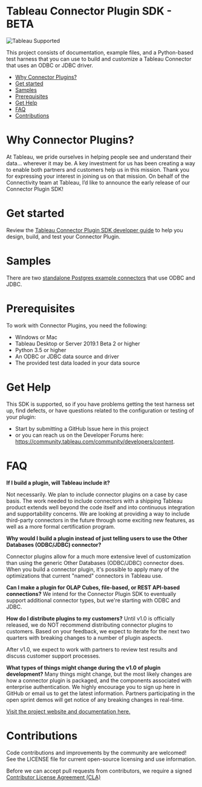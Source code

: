 # Tableau Connector Plugin SDK - BETA

![Tableau Supported](https://img.shields.io/badge/Support%20Level-Tableau%20Supported-53bd92.svg)

This project consists of documentation, example files, and a Python-based test harness that you can use to build and customize a Tableau Connector that uses an ODBC or JDBC driver.

* [Why Connector Plugins?]()
* [Get started](#get-started)
* [Samples](#samples)
* [Prerequisites](#prerequisites)
* [Get Help](#get-help)
* [FAQ](#faq)
* [Contributions](#contributions)

# Why Connector Plugins?

At Tableau, we pride ourselves in helping people see and understand their data... wherever it may be. A key investment for us has been creating a way to enable both partners and customers help us in this mission. Thank you for expressing your interest in joining us on that mission. On behalf of the Connectivity team at Tableau, I’d like to announce the early release of our Connector Plugin SDK! 

# Get started

Review the [Tableau Connector Plugin SDK developer guide](https://tableau.github.io/connector-plugin-sdk/) to help you design, build, and test your Connector Plugin. 

# Samples

There are two [standalone Postgres example connectors](SAMPLES_LINK) that use ODBC and JDBC.  

# Prerequisites

To work with Connector Plugins, you need the following:

* Windows or Mac
* Tableau Desktop or Server 2019.1 Beta 2 or higher
* Python 3.5 or higher
* An ODBC or JDBC data source and driver
* The provided test data loaded in your data source

# Get Help

This SDK is supported, so if you have problems getting the test harness set up, find defects, or have questions related to the configuration or testing of your plugin: 
* Start by submitting a GitHub Issue here in this project
* or you can reach us on the Developer Forums here: https://community.tableau.com/community/developers/content.  


# FAQ
**If I build a plugin, will Tableau include it?**  

Not necessarily. We plan to include connector plugins on a case by case basis. The work needed to include connectors with a shipping Tableau product extends well beyond the code itself and into continuous integration and supportability concerns. We are looking at providing a way to include third-party connectors in the future through some exciting new features, as well as a more formal certification program.

**Why would I build a plugin instead of just telling users to use the Other Databases (ODBC/JDBC) connector?**
   
Connector plugins allow for a much more extensive level of customization than using the generic Other Databases (ODBC/JDBC) connector does. When you build a connector plugin, it's possible to apply many of the optimizations that current "named" connectors in Tableau use.  
 
**Can I make a plugin for OLAP Cubes, file-based, or REST API-based connections?**
We intend for the Connector Plugin SDK to eventually support additional connector types, but we're starting with ODBC and JDBC.  

**How do I distribute plugins to my customers?**
Until v1.0 is officially released, we do NOT recommend distributing connector plugins to customers. Based on your feedback, we expect to iterate for the next two quarters with breaking changes to a number of plugin aspects.  

After v1.0, we expect to work with partners to review test results and discuss customer support processes.

**What types of things might change during the v1.0 of plugin development?**
Many things might change, but the most likely changes are how a connector plugin is packaged, and the components associated with enterprise authentication. We highly encourage you to sign up here in GitHub or email us to get the latest information. Partners participating in the open sprint demos will get notice of any breaking changes in real-time.

[Visit the project website and documentation here.](https://tableau.github.io/connector-plugin-sdk/)

# Contributions

Code contributions and improvements by the community are welcomed!
See the LICENSE file for current open-source licensing and use information.

Before we can accept pull requests from contributors, we require a signed [Contributor License Agreement (CLA)](http://tableau.github.io/contributing.html)
